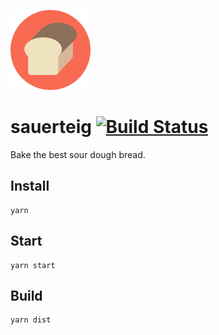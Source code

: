 ![Sauerteig logo](public/img/sauerteig_128.png)

# sauerteig [![Build Status](https://github.com/ffflorian/sauerteig/workflows/CI/badge.svg)](https://github.com/ffflorian/sauerteig/actions/)

Bake the best sour dough bread.

## Install

```
yarn
```

## Start

```
yarn start
```

## Build

```
yarn dist
```
